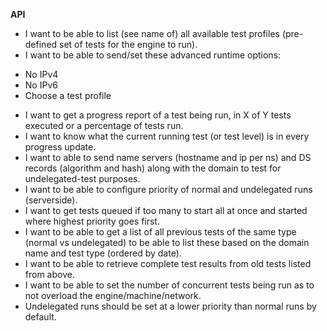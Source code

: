 **API**
* I want to be able to list (see name of) all available test profiles (pre-defined set of tests for the engine to run).
* I want to be able to send/set these advanced runtime options:
 - No IPv4
 - No IPv6
 - Choose a test profile
* I want to get a progress report of a test being run, in X of Y tests executed or a percentage of tests run.
* I want to know what the current running test (or test level) is in every progress update.
* I want to able to send name servers (hostname and ip per ns) and DS records (algorithm and hash) along with the domain to test for undelegated-test purposes.
* I want to be able to configure priority of normal and undelegated runs (serverside).
* I want to get tests queued if too many to start all at once and started where highest priority goes first.
* I want to be able to get a list of all previous tests of the same type (normal vs undelegated) to be able to list these based on the domain name and test type (ordered by date).
* I want to be able to retrieve complete test results from old tests listed from above. 
* I want to be able to set the number of concurrent tests being run as to not overload the engine/machine/network.
* Undelegated runs should be set at a lower priority than normal runs by default.
